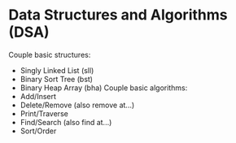 # Data Structures and Algorithms (DSA)
Couple basic structures:
- Singly Linked List (sll)
- Binary Sort Tree (bst)
- Binary Heap Array (bha)
Couple basic algorithms:
- Add/Insert
- Delete/Remove (also remove at...)
- Print/Traverse
- Find/Search (also find at...)
- Sort/Order
